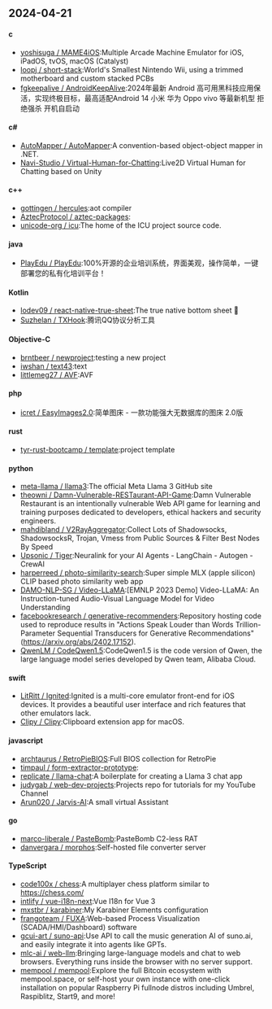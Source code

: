 ## 2024-04-21
#### c
* [yoshisuga / MAME4iOS](https://github.com/yoshisuga/MAME4iOS):Multiple Arcade Machine Emulator for iOS, iPadOS, tvOS, macOS (Catalyst)
* [loopj / short-stack](https://github.com/loopj/short-stack):World's Smallest Nintendo Wii, using a trimmed motherboard and custom stacked PCBs
* [fgkeepalive / AndroidKeepAlive](https://github.com/fgkeepalive/AndroidKeepAlive):2024年最新 Android 高可用黑科技应用保活，实现终极目标，最高适配Android 14 小米 华为 Oppo vivo 等最新机型 拒绝强杀 开机自启动
#### c#
* [AutoMapper / AutoMapper](https://github.com/AutoMapper/AutoMapper):A convention-based object-object mapper in .NET.
* [Navi-Studio / Virtual-Human-for-Chatting](https://github.com/Navi-Studio/Virtual-Human-for-Chatting):Live2D Virtual Human for Chatting based on Unity
#### c++
* [gottingen / hercules](https://github.com/gottingen/hercules):aot compiler
* [AztecProtocol / aztec-packages](https://github.com/AztecProtocol/aztec-packages):
* [unicode-org / icu](https://github.com/unicode-org/icu):The home of the ICU project source code.
#### java
* [PlayEdu / PlayEdu](https://github.com/PlayEdu/PlayEdu):100%开源的企业培训系统，界面美观，操作简单，一键部署您的私有化培训平台！
#### Kotlin
* [lodev09 / react-native-true-sheet](https://github.com/lodev09/react-native-true-sheet):The true native bottom sheet 💩
* [Suzhelan / TXHook](https://github.com/Suzhelan/TXHook):腾讯QQ协议分析工具
#### Objective-C
* [brntbeer / newproject](https://github.com/brntbeer/newproject):testing a new project
* [iwshan / text43](https://github.com/iwshan/text43):text
* [littlemeg27 / AVF](https://github.com/littlemeg27/AVF):AVF
#### php
* [icret / EasyImages2.0](https://github.com/icret/EasyImages2.0):简单图床 - 一款功能强大无数据库的图床 2.0版
#### rust
* [tyr-rust-bootcamp / template](https://github.com/tyr-rust-bootcamp/template):project template
#### python
* [meta-llama / llama3](https://github.com/meta-llama/llama3):The official Meta Llama 3 GitHub site
* [theowni / Damn-Vulnerable-RESTaurant-API-Game](https://github.com/theowni/Damn-Vulnerable-RESTaurant-API-Game):Damn Vulnerable Restaurant is an intentionally vulnerable Web API game for learning and training purposes dedicated to developers, ethical hackers and security engineers.
* [mahdibland / V2RayAggregator](https://github.com/mahdibland/V2RayAggregator):Collect Lots of Shadowsocks, ShadowsocksR, Trojan, Vmess from Public Sources & Filter Best Nodes By Speed
* [Upsonic / Tiger](https://github.com/Upsonic/Tiger):Neuralink for your AI Agents - LangChain - Autogen - CrewAI
* [harperreed / photo-similarity-search](https://github.com/harperreed/photo-similarity-search):Super simple MLX (apple silicon) CLIP based photo similarity web app
* [DAMO-NLP-SG / Video-LLaMA](https://github.com/DAMO-NLP-SG/Video-LLaMA):[EMNLP 2023 Demo] Video-LLaMA: An Instruction-tuned Audio-Visual Language Model for Video Understanding
* [facebookresearch / generative-recommenders](https://github.com/facebookresearch/generative-recommenders):Repository hosting code used to reproduce results in "Actions Speak Louder than Words Trillion-Parameter Sequential Transducers for Generative Recommendations" (https://arxiv.org/abs/2402.17152).
* [QwenLM / CodeQwen1.5](https://github.com/QwenLM/CodeQwen1.5):CodeQwen1.5 is the code version of Qwen, the large language model series developed by Qwen team, Alibaba Cloud.
#### swift
* [LitRitt / Ignited](https://github.com/LitRitt/Ignited):Ignited is a multi-core emulator front-end for iOS devices. It provides a beautiful user interface and rich features that other emulators lack.
* [Clipy / Clipy](https://github.com/Clipy/Clipy):Clipboard extension app for macOS.
#### javascript
* [archtaurus / RetroPieBIOS](https://github.com/archtaurus/RetroPieBIOS):Full BIOS collection for RetroPie
* [timpaul / form-extractor-prototype](https://github.com/timpaul/form-extractor-prototype):
* [replicate / llama-chat](https://github.com/replicate/llama-chat):A boilerplate for creating a Llama 3 chat app
* [judygab / web-dev-projects](https://github.com/judygab/web-dev-projects):Projects repo for tutorials for my YouTube Channel
* [Arun020 / Jarvis-AI](https://github.com/Arun020/Jarvis-AI):A small virtual Assistant
#### go
* [marco-liberale / PasteBomb](https://github.com/marco-liberale/PasteBomb):PasteBomb C2-less RAT
* [danvergara / morphos](https://github.com/danvergara/morphos):Self-hosted file converter server
#### TypeScript
* [code100x / chess](https://github.com/code100x/chess):A multiplayer chess platform similar to https://chess.com/
* [intlify / vue-i18n-next](https://github.com/intlify/vue-i18n-next):Vue I18n for Vue 3
* [mxstbr / karabiner](https://github.com/mxstbr/karabiner):My Karabiner Elements configuration
* [frangoteam / FUXA](https://github.com/frangoteam/FUXA):Web-based Process Visualization (SCADA/HMI/Dashboard) software
* [gcui-art / suno-api](https://github.com/gcui-art/suno-api):Use API to call the music generation AI of suno.ai, and easily integrate it into agents like GPTs.
* [mlc-ai / web-llm](https://github.com/mlc-ai/web-llm):Bringing large-language models and chat to web browsers. Everything runs inside the browser with no server support.
* [mempool / mempool](https://github.com/mempool/mempool):Explore the full Bitcoin ecosystem with mempool.space, or self-host your own instance with one-click installation on popular Raspberry Pi fullnode distros including Umbrel, Raspiblitz, Start9, and more!
